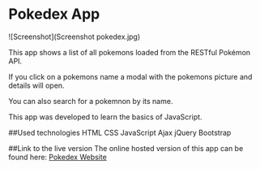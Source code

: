 <h1>Pokedex App</h1>

![Screenshot](Screenshot pokedex.jpg)

This app shows a list of all pokemons loaded from the RESTful Pokémon API.

If you click on a pokemons name a modal with the pokemons picture and details will open.

You can also search for a pokemnon by its name.

This app was developed to learn the basics of JavaScript.

##Used technologies
HTML
CSS
JavaScript
Ajax
jQuery
Bootstrap

##Link to the live version
The online hosted version of this app can be found here: [Pokedex Website](https://katekeim.github.io/JavaScript/)
